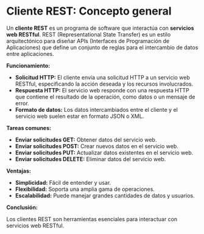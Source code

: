 # Cliente REST: Concepto general

Un **cliente REST** es un programa de software que interactúa con **servicios web RESTful**. REST (Representational State Transfer) es un estilo arquitectónico para diseñar APIs (Interfaces de Programación de Aplicaciones) que define un conjunto de reglas para el intercambio de datos entre aplicaciones.

**Funcionamiento:**

* **Solicitud HTTP:** El cliente envía una solicitud HTTP a un servicio web RESTful, especificando la acción deseada y los recursos involucrados.
* **Respuesta HTTP:** El servicio web responde con una respuesta HTTP que contiene el resultado de la operación, como datos o un mensaje de error.
* **Formato de datos:** Los datos intercambiados entre el cliente y el servicio web suelen estar en formato JSON o XML.

**Tareas comunes:**

* **Enviar solicitudes GET:** Obtener datos del servicio web.
* **Enviar solicitudes POST:** Crear nuevos datos en el servicio web.
* **Enviar solicitudes PUT:** Actualizar datos existentes en el servicio web.
* **Enviar solicitudes DELETE:** Eliminar datos del servicio web.

**Ventajas:**

* **Simplicidad:** Fácil de entender y usar.
* **Flexibilidad:** Soporta una amplia gama de operaciones.
* **Escalabilidad:** Puede manejar grandes cantidades de datos y usuarios.

**Conclusión:**

Los clientes REST son herramientas esenciales para interactuar con servicios web RESTful.
